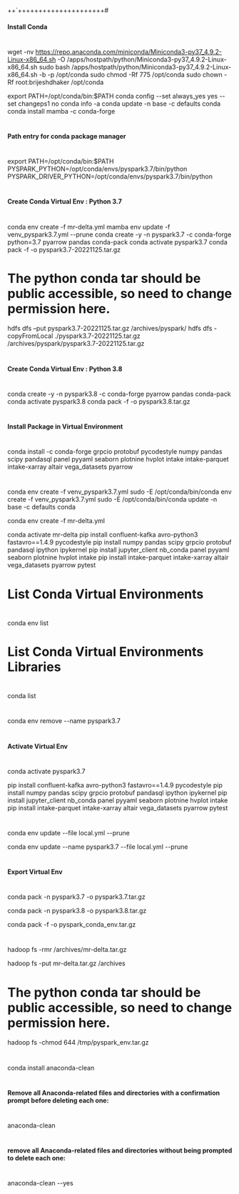 
++`+++++++++++++++++++++#
#### Install Conda
#

wget -nv https://repo.anaconda.com/miniconda/Miniconda3-py37_4.9.2-Linux-x86_64.sh -O /apps/hostpath/python/Miniconda3-py37_4.9.2-Linux-x86_64.sh
sudo bash /apps/hostpath/python/Miniconda3-py37_4.9.2-Linux-x86_64.sh -b -p /opt/conda
sudo chmod -Rf 775 /opt/conda
sudo chown -Rf root:brijeshdhaker /opt/conda

export PATH=/opt/conda/bin:$PATH
conda config --set always_yes yes --set changeps1 no
conda info -a
conda update -n base -c defaults conda
conda install mamba -c conda-forge

#
#### Path entry for conda package manager
#

export PATH=/opt/conda/bin:$PATH
PYSPARK_PYTHON=/opt/conda/envs/pyspark3.7/bin/python
PYSPARK_DRIVER_PYTHON=/opt/conda/envs/pyspark3.7/bin/python

#
#### Create Conda Virtual Env : Python 3.7
#
conda env create -f mr-delta.yml
mamba env update -f venv_pyspark3.7.yml --prune
conda create -y -n pyspark3.7 -c conda-forge python=3.7 pyarrow pandas conda-pack
conda activate pyspark3.7
conda pack -f -o pyspark3.7-20221125.tar.gz

# The python conda tar should be public accessible, so need to change permission here.
hdfs dfs –put pyspark3.7-20221125.tar.gz /archives/pyspark/
hdfs dfs -copyFromLocal ./pyspark3.7-20221125.tar.gz /archives/pyspark/pyspark3.7-20221125.tar.gz

#
#### Create Conda Virtual Env : Python 3.8
#
conda create -y -n pyspark3.8 -c conda-forge pyarrow pandas conda-pack
conda activate pyspark3.8
conda pack -f -o pyspark3.8.tar.gz

#
#### Install Package in Virtual Environment
#

conda install -c conda-forge grpcio protobuf pycodestyle numpy pandas scipy pandasql panel pyyaml seaborn plotnine hvplot intake intake-parquet intake-xarray altair vega_datasets pyarrow

#
####  
# 
conda env create -f venv_pyspark3.7.yml
sudo -E /opt/conda/bin/conda env create -f venv_pyspark3.7.yml
sudo -E /opt/conda/bin/conda update -n base -c defaults conda

conda env create -f mr-delta.yml

conda activate mr-delta
pip install confluent-kafka avro-python3 fastavro==1.4.9 pycodestyle
pip install numpy pandas scipy grpcio protobuf pandasql ipython ipykernel
pip install jupyter_client nb_conda panel pyyaml seaborn plotnine hvplot intake
pip install intake-parquet intake-xarray altair vega_datasets pyarrow pytest

#
# List Conda Virtual Environments
#
conda env list

#
# List Conda Virtual Environments Libraries
#
conda list

#
#
#
conda env remove --name pyspark3.7

#
#### Activate Virtual Env
#
conda activate pyspark3.7

pip install confluent-kafka avro-python3 fastavro==1.4.9 pycodestyle
pip install numpy pandas scipy grpcio protobuf pandasql ipython ipykernel
pip install jupyter_client nb_conda panel pyyaml seaborn plotnine hvplot intake
pip install intake-parquet intake-xarray altair vega_datasets pyarrow pytest

#
#
#
conda env update --file local.yml --prune

conda env update --name pyspark3.7 --file local.yml --prune
#
#### Export Virtual Env
#
conda pack -n pyspark3.7 -o pyspark3.7.tar.gz

conda pack -n pyspark3.8 -o pyspark3.8.tar.gz

conda pack -f -o pyspark_conda_env.tar.gz

#
#
#

hadoop fs -rmr /archives/mr-delta.tar.gz

hadoop fs -put mr-delta.tar.gz /archives

# The python conda tar should be public accessible, so need to change permission here.
hadoop fs -chmod 644 /tmp/pyspark_env.tar.gz


#
####
#
conda install anaconda-clean

#
#### Remove all Anaconda-related files and directories with a confirmation prompt before deleting each one:
#
anaconda-clean

#
#### remove all Anaconda-related files and directories without being prompted to delete each one:
#
anaconda-clean --yes